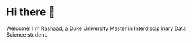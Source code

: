 # Hi there 👋 

Welcome! I'm Rashaad, a Duke University Master in Interdisciplinary Data Science student.

